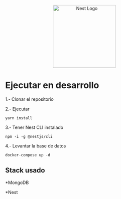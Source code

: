 <p align="center">
  <a href="http://nestjs.com/" target="blank"><img src="https://nestjs.com/img/logo-small.svg" width="200" alt="Nest Logo" /></a>
</p>

# Ejecutar en desarrollo
1.- Clonar el repositorio

2.- Ejecutar
```
yarn install
```

3.- Tener Nest CLI instalado
```
npm -i -g @nestjs/cli
```

4.- Levantar la base de datos
```
docker-compose up -d
```

## Stack usado
*MongoDB

*Nest
